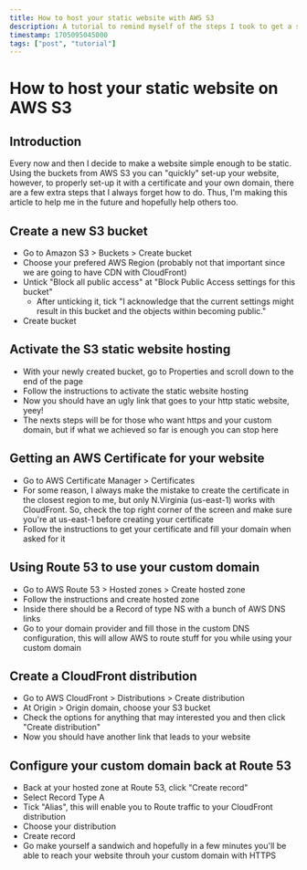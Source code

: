 ```yaml
---
title: How to host your static website with AWS S3
description: A tutorial to remind myself of the steps I took to get a static website running with AWS S3 + Custom Domain + SSL Certificate
timestamp: 1705095045000
tags: ["post", "tutorial"]
---
```


# How to host your static website on AWS S3

## Introduction

Every now and then I decide to make a website simple enough to be static. Using the buckets from AWS S3 you can "quickly" set-up your website, however, to properly set-up it with a certificate and your own domain, there are a few extra steps that I always forget how to do. Thus, I'm making this article to help me in the future and hopefully help others too.

## Create a new S3 bucket

- Go to Amazon S3 > Buckets > Create bucket
- Choose your prefered AWS Region (probably not that important since we are going to have CDN with CloudFront)
- Untick "Block all public access" at "Block Public Access settings for this bucket"
  - After unticking it, tick "I acknowledge that the current settings might result in this bucket and the objects within becoming public."
- Create bucket

## Activate the S3 static website hosting

- With your newly created bucket, go to Properties and scroll down to the end of the page
- Follow the instructions to activate the static website hosting
- Now you should have an ugly link that goes to your http static website, yeey!
- The nexts steps will be for those who want https and your custom domain, but if what we achieved so far is enough you can stop here

## Getting an AWS Certificate for your website

- Go to AWS Certificate Manager > Certificates
- For some reason, I always make the mistake to create the certificate in the closest region to me, but only N.Virginia (us-east-1) works with CloudFront. So, check the top right corner of the screen and make sure you're at us-east-1 before creating your certificate
- Follow the instructions to get your certificate and fill your domain when asked for it

## Using Route 53 to use your custom domain

- Go to AWS Route 53 > Hosted zones > Create hosted zone
- Follow the instructions and create hosted zone
- Inside there should be a Record of type NS with a bunch of AWS DNS links
- Go to your domain provider and fill those in the custom DNS configuration, this will allow AWS to route stuff for you while using your custom domain

## Create a CloudFront distribution

- Go to AWS CloudFront > Distributions > Create distribution
- At Origin > Origin domain, choose your S3 bucket
- Check the options for anything that may interested you and then click "Create distribution"
- Now you should have another link that leads to your website

## Configure your custom domain back at Route 53

- Back at your hosted zone at Route 53, click "Create record"
- Select Record Type A
- Tick "Alias", this will enable you to Route traffic to your CloudFront distribution
- Choose your distribution
- Create record
- Go make yourself a sandwich and hopefully in a few minutes you'll be able to reach your website throuh your custom domain with HTTPS
